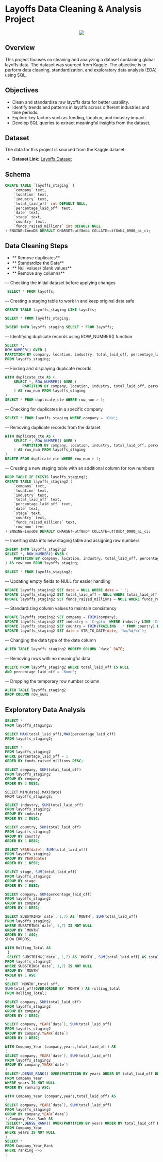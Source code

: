 # Layoffs Data Cleaning & Analysis Project

<p align="center">
  <img src="https://raw.githubusercontent.com/halyna2300/Layoffs_Project/main/IMG_8560.JPG">
</p>

## Overview
This project focuses on cleaning and analyzing a dataset containing global layoffs data. The dataset was sourced from Kaggle. The objective is to perform data cleaning, standardization, and exploratory data analysis (EDA) using SQL.

## Objectives
- Clean and standardize raw layoffs data for better usability.
- Identify trends and patterns in layoffs across different industries and time periods.
- Explore key factors such as funding, location, and industry impact.
- Develop SQL queries to extract meaningful insights from the dataset.
  
## Dataset
The data for this project is sourced from the Kaggle dataset:
- **Dataset Link:** [Layoffs Dataset](https://www.kaggle.com/datasets/swaptr/layoffs-2022)


## Schema
```sql
CREATE TABLE `layoffs_staging` ( 
    `company` text,
    `location` text, 
    `industry` text,
    `total_laid_off` int DEFAULT NULL, 
    `percentage_laid_off` text,
    `date` text, 
    `stage` text,
    `country` text,
    `funds_raised_millions` int DEFAULT NULL
) ENGINE=InnoDB DEFAULT CHARSET=utf8mb4 COLLATE=utf8mb4_0900_ai_ci;
```

## Data Cleaning Steps
- ** Remove duplicates**
- ** Standardize the Data**
- ** Null values/ blank values**
- ** Remove any columns**

-- Checking the initial dataset before applying changes
```sql
 SELECT * FROM layoffs;
```

-- Creating a staging table to work in and keep original data safe
```sql
CREATE TABLE layoffs_staging LIKE layoffs;
```

```sql
SELECT * FROM layoffs_staging;
```

```sql
INSERT INTO layoffs_staging SELECT * FROM layoffs;
```

-- Identifying duplicate records using ROW_NUMBER() function
```sql
SELECT *,
ROW_NUMBER() OVER (
PARTITION BY company, location, industry, total_laid_off, percentage_laid_off, `date`, stage, country, funds_raised_millions) AS row_num
FROM layoffs_staging;
```

-- Finding and displaying duplicate records
```sql
WITH duplicate_cte AS (
    SELECT *, ROW_NUMBER() OVER (
        PARTITION BY company, location, industry, total_laid_off, percentage_laid_off, `date`, stage, country, funds_raised_millions
    ) AS row_num FROM layoffs_staging
)
SELECT * FROM duplicate_cte WHERE row_num > 1;
```

-- Checking for duplicates in a specific company
```sql
SELECT * FROM layoffs_staging WHERE company = 'Oda';
```

-- Removing duplicate records from the dataset
```sql
WITH duplicate_cte AS (
    SELECT *, ROW_NUMBER() OVER (
        PARTITION BY company, location, industry, total_laid_off, percentage_laid_off, `date`, stage, country, funds_raised_millions
    ) AS row_num FROM layoffs_staging
)
DELETE FROM duplicate_cte WHERE row_num > 1;
```

-- Creating a new staging table with an additional column for row numbers
```sql
DROP TABLE IF EXISTS layoffs_staging2;
CREATE TABLE layoffs_staging2 (
    `company` text,
    `location` text,
    `industry` text,
    `total_laid_off` text,
    `percentage_laid_off` text,
    `date` text,
    `stage` text,
    `country` text,
    `funds_raised_millions` text,
    `row_num` text
) ENGINE=InnoDB DEFAULT CHARSET=utf8mb4 COLLATE=utf8mb4_0900_ai_ci;
```

-- Inserting data into new staging table and assigning row numbers
```sql
INSERT INTO layoffs_staging2
SELECT *, ROW_NUMBER() OVER (
    PARTITION BY company, location, industry, total_laid_off, percentage_laid_off, `date`, stage, country, funds_raised_millions
) AS row_num FROM layoffs_staging;
```

```sql
SELECT * FROM layoffs_staging2;
```
-- Updating empty fields to NULL for easier handling
```sql
UPDATE layoffs_staging2 SET date = NULL WHERE date = ' ';
UPDATE layoffs_staging2 SET total_laid_off = NULL WHERE total_laid_off = '';
UPDATE layoffs_staging2 SET funds_raised_millions = NULL WHERE funds_raised_millions = '' OR funds_raised_millions = 'None';
```
-- Standardizing column values to maintain consistency
```sql
UPDATE layoffs_staging2 SET company = TRIM(company);
UPDATE layoffs_staging2 SET industry = 'Crypto' WHERE industry LIKE 'Crypto%';
UPDATE layoffs_staging2 SET country = TRIM(TRAILING '.' FROM country) WHERE country LIKE 'United States%';
UPDATE layoffs_staging2 SET date = STR_TO_DATE(date, '%m/%d/%Y');
```

-- Changing the data type of the date column
```sql
ALTER TABLE layoffs_staging2 MODIFY COLUMN `date` DATE;
```
-- Removing rows with no meaningful data
```sql
DELETE FROM layoffs_staging2 WHERE total_laid_off IS NULL
AND percentage_laid_off = 'None';
```
-- Dropping the temporary row number column
```sql
ALTER TABLE layoffs_staging2
DROP COLUMN row_num;
```
## Exploratory Data Analysis
```sql
SELECT *
FROM layoffs_staging2;
```
```sql
SELECT MAX(total_laid_off),MAX(percentage_laid_off)
FROM layoffs_staging2;
```
```sql
SELECT *
FROM layoffs_staging2
WHERE percentage_laid_off = 1
ORDER BY funds_raised_millions DESC;
```
```sql
SELECT company, SUM(total_laid_off)
FROM layoffs_staging2
GROUP BY company
ORDER BY 2 DESC;
```
```sgl
SELECT MIN(date),MAX(date)
FROM layoffs_staging2;
```
```sql
SELECT industry, SUM(total_laid_off)
FROM layoffs_staging2
GROUP BY industry
ORDER BY 2 DESC;
```
```sql
SELECT country, SUM(total_laid_off)
FROM layoffs_staging2
GROUP BY country
ORDER BY 1 DESC;
```
```sql
SELECT YEAR(date), SUM(total_laid_off)
FROM layoffs_staging2
GROUP BY YEAR(date)
ORDER BY 1 DESC;
```
```sql
SELECT stage, SUM(total_laid_off)
FROM layoffs_staging2
GROUP BY stage
ORDER BY 2 DESC;
```
```sql
SELECT company, SUM(percentage_laid_off)
FROM layoffs_staging2
GROUP BY company
ORDER BY 2 DESC;
```
```sql
SELECT SUBSTRING(`date`, 1,7) AS `MONTH`, SUM(total_laid_off)
FROM layoffs_staging2
WHERE SUBSTRING(`date`, 1,7) IS NOT NULL
GROUP BY `MONTH` 
ORDER BY 1 ASC;
SHOW ERRORS;
```
```sql
WITH Rolling_Total AS
 (
 SELECT SUBSTRING(`date`, 1,7) AS `MONTH`, SUM(total_laid_off) AS total_off
FROM layoffs_staging2
WHERE SUBSTRING(`date`, 1,7) IS NOT NULL
GROUP BY `MONTH` 
ORDER BY 1 ASC
)
SELECT `MONTH`,total_off, 
SUM(total_off)OVER(ORDER BY `MONTH`) AS rolling_total
FROM Rolling_Total;
```
```sql
SELECT company, SUM(total_laid_off)
FROM layoffs_staging2
GROUP BY company
ORDER BY 2 DESC;
```
```sql
SELECT company, YEAR(`date`), SUM(total_laid_off)
FROM layoffs_staging2
GROUP BY company,YEAR(`date`)
ORDER BY 3 DESC;
```
```sql
WITH Company_Year (company,years,total_laid_off) AS
(
SELECT company, YEAR(`date`), SUM(total_laid_off)
FROM layoffs_staging2
GROUP BY company,YEAR(`date`)
)
SELECT*,DENSE_RANK() OVER(PARTITION BY years ORDER BY total_laid_off DESC) AS ranking
FROM Company_Year
WHERE years IS NOT NULL
ORDER BY ranking ASC;
```
```sql
WITH Company_Year (company,years,total_laid_off) AS
(
SELECT company, YEAR(`date`), SUM(total_laid_off)
FROM layoffs_staging2
GROUP BY company,YEAR(`date`)
),Company_Year_Rank AS
(SELECT*,DENSE_RANK() OVER(PARTITION BY years ORDER BY total_laid_off DESC) AS ranking
FROM Company_Year
WHERE years IS NOT NULL
)
SELECT *
FROM Company_Year_Rank
WHERE ranking <=5
;
```
